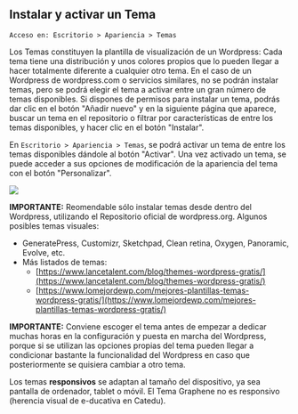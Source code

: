 ## Instalar y activar un Tema

```
Acceso en: Escritorio > Apariencia > Temas
```

Los Temas constituyen la plantilla de visualización de un Wordpress: Cada tema tiene una distribución y unos colores propios que lo pueden llegar a hacer totalmente diferente a cualquier otro tema. En el caso de un Wordpress de wordpress.com o servicios similares, no se podrán instalar temas, pero se podrá elegir el tema a activar entre un gran número de temas disponibles. Si dispones de permisos para instalar un tema, podrás dar clic en el botón "Añadir nuevo" y en la siguiente página que aparece, buscar un tema en el repositorio o filtrar por características de entre los temas disponibles, y hacer clic en el botón "Instalar".

En `Escritorio > Apariencia > Temas`, se podrá activar un tema de entre los temas disponibles dándole al botón "Activar". Una vez activado un tema, se puede acceder a sus opciones de modificación de la apariencia del tema con el botón "Personalizar".

![](https://catedu.github.io/atrevete-con-wordpress/assets/temas.png)

**IMPORTANTE:** Reomendable sólo instalar temas desde dentro del Wordpress, utilizando el Repositorio oficial de wordpress.org. Algunos posibles temas visuales:

* GeneratePress, Customizr, Sketchpad, Clean retina, Oxygen, Panoramic, Evolve, etc.
* Más listados de temas:
  * [https://www.lancetalent.com/blog/themes-wordpress-gratis/](https://www.lancetalent.com/blog/themes-wordpress-gratis/)
  * [https://www.lomejordewp.com/mejores-plantillas-temas-wordpress-gratis/](https://www.lomejordewp.com/mejores-plantillas-temas-wordpress-gratis/)

**IMPORTANTE:** Conviene escoger el tema antes de empezar a dedicar muchas horas en la configuración y puesta en marcha del Wordpress, porque si se utilizan las opciones propias del tema pueden llegar a condicionar bastante la funcionalidad del Wordpress en caso que posteriormente se quisiera cambiar a otro tema.

Los temas **responsivos** se adaptan al tamaño del dispositivo, ya sea pantalla de ordenador, tablet o móvil. El Tema Graphene no es responsivo \(herencia visual de e-ducativa en Catedu\).

